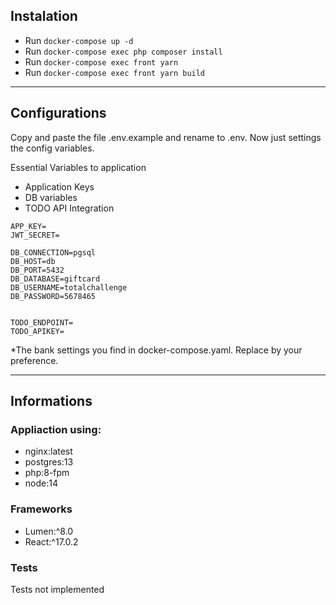 ## Instalation

- Run `docker-compose up -d`
- Run `docker-compose exec php composer install`
- Run `docker-compose exec front yarn`
- Run `docker-compose exec front yarn build`

---

## Configurations

Copy and paste the file .env.example and rename to .env. Now just settings the config variables.

Essential Variables to application

- Application Keys
- DB variables
- TODO API Integration

```
APP_KEY=
JWT_SECRET=

DB_CONNECTION=pgsql
DB_HOST=db
DB_PORT=5432
DB_DATABASE=giftcard
DB_USERNAME=totalchallenge
DB_PASSWORD=5678465


TODO_ENDPOINT=
TODO_APIKEY=
```

\*The bank settings you find in docker-compose.yaml. Replace by your preference.

---

## Informations

### Appliaction using:

- nginx:latest
- postgres:13
- php:8-fpm
- node:14

### Frameworks

- Lumen:^8.0
- React:^17.0.2

### Tests

Tests not implemented
